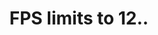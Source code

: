 ---
title: 'FPS limits to 12..'
redirect_to:
  - 'https://discuss.pencil2d.org/t/fps-limits-to-12/1004'
---